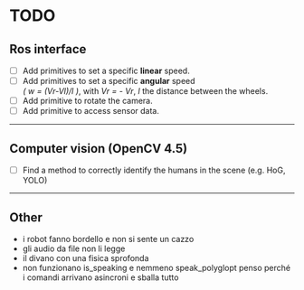 # TODO

## Ros interface

- [ ] Add primitives to set a specific **linear** speed.
- [ ] Add primitives to set a specific **angular** speed   
	_( w = (Vr-Vl)/l )_, with _Vr = - Vr_, _l_ the distance between the wheels.
- [ ] Add primitive to rotate the camera.
- [ ] Add primitive to access sensor data.

---

## Computer vision (OpenCV 4.5)

- [ ] Find a method to correctly identify the humans in the scene (e.g. HoG, YOLO)

---

## Other

- i robot fanno bordello e non si sente un cazzo
- gli audio da file non li legge
- il divano con una fisica sprofonda
- non funzionano is_speaking e nemmeno speak_polyglopt penso perché i comandi arrivano asincroni e sballa tutto


